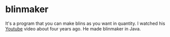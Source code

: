 # blinmaker
It's a program that you can make blins as you want in quantity. I watched his [Youtube][1] video about four years ago. He made blinmaker in Java.

[1]: https://youtu.be/FMIZEfjYmtM?si=-uo1Ng08QEALcySF "Youtube"
